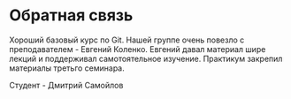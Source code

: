 # Обратная связь 
Хороший базовый курс по Git.
Нашей группе очень повезло с преподавателем - Евгений Коленко.
Евгений давал материал шире лекций и поддерживал самотоятельное изучение.
Практикум закрепил материалы третьго семинара.

Студент - Дмитрий Самойлов





